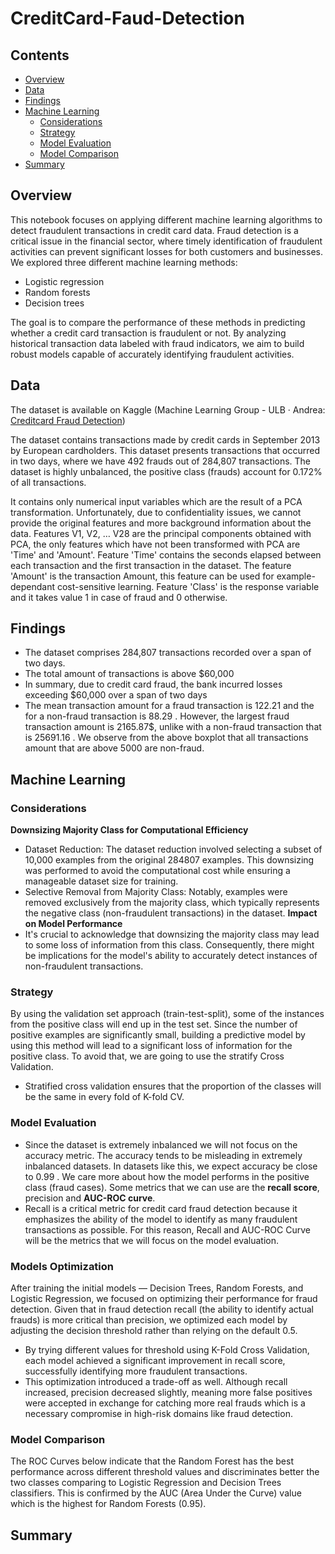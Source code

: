 # CreditCard-Faud-Detection

## Contents
- [Overview](#Overview)
- [Data](#Data)
- [Findings](#Findings)
- [Machine Learning](#Machine-Learning)
   - [Considerations](#Considerations)
   - [Strategy](#Strategy)
   - [Model Evaluation](#Model-Evaluation)
   - [Model Comparison](#Model-Comparison)
- [Summary](#Summary)

## Overview
This notebook focuses on applying different machine learning algorithms to detect fraudulent transactions in credit card data. Fraud detection is a critical issue in the financial sector, where timely identification of fraudulent activities can prevent significant losses for both customers and businesses.  
We explored three different machine learning methods:
- Logistic regression
- Random forests
- Decision trees
  
The goal is to compare the performance of these methods in predicting whether a credit card transaction is fraudulent or not. By analyzing historical transaction data labeled with fraud indicators, we aim to build robust models capable of accurately identifying fraudulent activities.
## Data 
The dataset is available on Kaggle (Machine Learning Group - ULB · Andrea: [Creditcard Fraud Detection](https://www.kaggle.com/datasets/mlg-ulb/creditcardfraud))

The dataset contains transactions made by credit cards in September 2013 by European cardholders.
This dataset presents transactions that occurred in two days, where we have 492 frauds out of 284,807 transactions. The dataset is highly unbalanced, the positive class (frauds) account for 0.172% of all transactions.

It contains only numerical input variables which are the result of a PCA transformation. Unfortunately, due to confidentiality issues, we cannot provide the original features and more background information about the data. Features V1, V2, … V28 are the principal components obtained with PCA, the only features which have not been transformed with PCA are 'Time' and 'Amount'. Feature 'Time' contains the seconds elapsed between each transaction and the first transaction in the dataset. The feature 'Amount' is the transaction Amount, this feature can be used for example-dependant cost-sensitive learning. Feature 'Class' is the response variable and it takes value 1 in case of fraud and 0 otherwise.  

## Findings
- The dataset comprises 284,807 transactions recorded over a span of two days.
- The total amount of transactions is above $60,000
- In summary, due to credit card fraud, the bank incurred losses exceeding $60,000 over a span of two days
- The mean transaction amount for a fraud transaction is 122.21 and the for a non-fraud transaction is 88.29 . However, the largest fraud transaction amount is 2165.87$, unlike with a non-fraud transaction that is 25691.16 . We observe from the above boxplot that all transactions amount that are above 5000 are non-fraud.
  

## Machine Learning
### Considerations
**Downsizing Majority Class for Computational Efficiency**  
- Dataset Reduction: The dataset reduction involved selecting a subset of 10,000 examples from the original 284807 examples. This downsizing was performed to avoid the computational cost while ensuring a manageable dataset size for training.
- Selective Removal from Majority Class: Notably, examples were removed exclusively from the majority class, which typically represents the negative class (non-fraudulent transactions) in the dataset.
**Impact on Model Performance**
- It's crucial to acknowledge that downsizing the majority class may lead to some loss of information from this class. Consequently, there might be implications for the model's ability to accurately detect instances of non-fraudulent transactions.

### Strategy
By using the validation set approach (train-test-split), some of the instances from the positive class will end up in the test set. Since the number of positive examples are significantly small, building a predictive model by using this method will lead to a significant loss of information for the positive class.
To avoid that, we are going to use the stratify Cross Validation.  
- Stratified cross validation ensures that the proportion of the classes will be the same in every fold of K-fold CV.

### Model Evaluation
- Since the dataset is extremely inbalanced we will not focus on the accuracy metric. The accuracy tends to be misleading in extremely inbalanced datasets. In datasets like this, we expect accuracy be close to 0.99 . We care more about how the model performs in the positive class (fraud cases). Some metrics that we can use are the **recall score**, precision and **AUC-ROC curve**.
- Recall is a critical metric for credit card fraud detection because it emphasizes the ability of the model to identify as many fraudulent transactions as possible. For this reason, Recall and AUC-ROC Curve will be the metrics that we will focus on the model evaluation.

### Models Optimization
After training the initial models — Decision Trees, Random Forests, and Logistic Regression, we focused on optimizing their performance for fraud detection.
Given that in fraud detection recall (the ability to identify actual frauds) is more critical than precision, we optimized each model by adjusting the decision threshold rather than relying on the default 0.5.

- By trying different values for threshold using K-Fold Cross Validation, each model achieved a significant improvement in recall score, successfully identifying more fraudulent transactions.
- This optimization introduced a trade-off as well. Although recall increased, precision decreased slightly, meaning more false positives were accepted in exchange for catching more real frauds which is a necessary compromise in high-risk domains like fraud detection.
  
### Model Comparison
The ROC Curves below indicate that the Random Forest has the best performance across different threshold values and discriminates better the two classes comparing to Logistic Regression and Decision Trees classifiers.
This is confirmed by the AUC (Area Under the Curve) value which is the highest for Random Forests (0.95).  

## Summary
